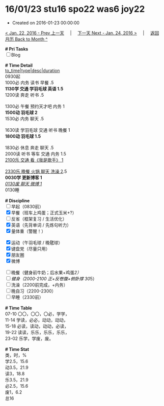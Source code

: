 # 16/01/23 stu16 spo22 was6 joy22

- Created on 2016-01-23 00:00:00

[< Jan. 22, 2016 - Prev 上一天](_archived/lifelogs/2016/01/d22.md) &nbsp; &nbsp; | &nbsp; &nbsp; [下一天 Next - Jan. 24, 2016 >](_archived/lifelogs/2016/01/d24.md) &nbsp; &nbsp; |  &nbsp; &nbsp; [返回月历 Back to Month ^](_archived/lifelogs/2016/01/index.md)
<br/><div><b># Pri Tasks</b></div><div><input type="checkbox"/>Blog</div><div><br/></div><div><b># Time Detail</b></div><div><u>to_time|type|desc|duration</u></div><div>0930起</div><div>1000必 内务 读书 早餐 .5</div><div><b>1130学 交通 学羽毛球 英语 1.5</b></div><div>1200读 奔走 听书 .5</div><div><br/></div><div>1300必 午餐 预约天才吧 内务 1</div><div><b>1500动 羽毛球 2</b></div><div>1530必 内务 聊天 .5</div><div><br/></div><div>1630读 学羽毛球 交通 听书 晚餐 1</div><div><b>1800动 羽毛球 1.5</b></div><div><br/></div><div>1830必 休息 奔走 聊天 .5</div><div>2000读 听书 等车 交通 内务 1.5</div><div><u>2100乐 交通 看《我是歌手》 1</u></div><div><br/></div><div><u>2330乐 晚餐 火锅 聊天 洗澡 2</u>.5</div><div><b>0030学 更新博客 1</b></div><div><u><i>0130废 聊天 微博 1</i></u></div><div>0130睡</div><div><br/></div><div><b># Discipline</b></div><div><input type="checkbox"/>早起（0830前）</div><div><input checked="true" type="checkbox"/>早餐（班车上鸡蛋；正式玉米+?）</div><div><input type="checkbox"/>反省（框架复习 / 生活优化）</div><div><input checked="true" type="checkbox"/>英语（先背单词 / 先炼句听力）</div><div><input checked="true" type="checkbox"/>量体重（警醒！）</div><div><br/></div><div><input checked="true" type="checkbox"/>运动（午羽毛球 / 晚毽球）</div><div><input checked="true" type="checkbox"/>键盘党（尽量只用）</div><div><input checked="true" type="checkbox"/>朋友圈</div><div><input checked="true" type="checkbox"/>微博</div><div><br/></div><div><input type="checkbox"/>晚餐（健身前牛奶；后水果+鸡蛋*2）</div><div><input type="checkbox"/>健身（2000-2100 正+反卷腹+俯卧撑 30*5）</div><div><input type="checkbox"/>洗澡（2200前完成，+内务）</div><div><input type="checkbox"/>晚自习（2200-2300）</div><div><input type="checkbox"/>早睡（2330前）</div><div><br/></div><div><b># Time Table</b></div><div>07-10 〇〇，〇〇，〇必，学学，</div><div>11-14 学读，必必，动动，动动，</div><div>15-18 必读，读动，动动，必读，</div><div>19-22 读读，乐乐，乐乐，乐乐，</div><div>23-02 乐学，学废，废。</div><div><br/></div><div><b># Time Stat</b></div><div>类，时，%</div><div>学2.5，15.6</div><div>动3.5，21.9</div><div>读3，18.8</div><div>乐3.5，21.9</div><div>必2.5，15.6</div><div>废1，6.2</div><div>总16</div>
